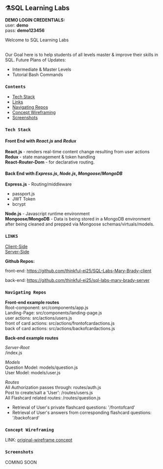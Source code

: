 ## ⚗️SQL Learning Labs
**DEMO LOGIN CREDENTIALS:** <br/>
user: **demo**<br/>
pass: **demo123456**<br/>

Welcome to SQL Learning Labs<br/><br/>

Our Goal here is to help students of all levels master & improve their skills in SQL. 
Future Plans of Updates:
- Intermediate & Master Levels
- Tutorial Bash Commands

### **`Contents`**
- [Tech Stack](#tech-stack)
- [Links](#links)
- [Navigating Repos](#navigating-repos)
- [Concept Wireframing](#concept)
- [Screenshots](#screenshots)

### **`Tech Stack`**
#### Front End with *React.js* and *Redux*


**React.js**  - renders real-time content change resulting from user actions<br/>
**Redux** - state management & token handling<br/>
**React-Router-Dom** - for declarative routing.  <br/>

 

#### Back End with *Express.js*, *Node.js*, *Mongoose*/*MongoDB*

**Express.js** - Routing/middleware <br/>
 - passport.js<br/>
 - JWT Token<br/>
 - bcrypt<br/>

**Node.js** - Javascript runtime environment<br/>
**Mongoose/MongoDB** - Data is being stored in a MongoDB environment after being cleaned and prepped via Mongoose schemas/virtuals/models.<br/>

### **`LINKS`** 
[Client-Side](https://sql-labs.herokuapp.com/)<br/>
[Server-Side](https://sql-labs-server.herokuapp.com/)<br/>

**Github Repos:** <br/>

front-end: https://github.com/thinkful-ei25/SQL-Labs-Mary-Brady-client<br/>

back-end: https://github.com/thinkful-ei25/sql-labs-mary-brady-server<br/>

### **`Navigating Repos`**<br/>
**Front-end example routes** <br/>
Root-component: src/components/app.js<br/>
Landing-Page: src/components/landing-page.js<br/>
user actions: src/actions/users.js<br/>
front of card actions: src/actions/frontofcardactions.js<br/>
back of card actions: src/actions/backofcardactions.js<br/>


**Back-end example routes** <br/>

*Server-Root*<br/>
/index.js<br/>

*Models*<br/>
Question Model: models/question.js<br/>
User Model: models/user.js<br/>

*Routes*<br/>
All Authorization passes through: routes/auth.js<br/>
Post to create/salt a 'User': /routes/users.js<br/>
All Flashcard related routes: /routes/question.js<br/>
- Retrieval of User's private flashcard questions:  '/frontofcard'<br/>
- Retrieval of User's answers from corresponding flashcard questions: '/backofcard'<br/>


### **`Concept Wireframing`**

LINK: [original-wireframe concept]()

### **`Screenshots`**

COMING SOON
